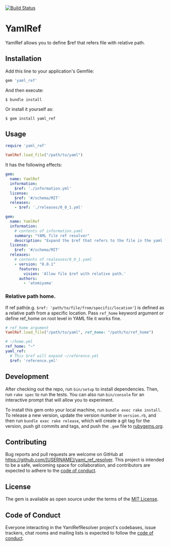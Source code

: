 [![Build Status](https://travis-ci.org/atomiyama/yaml_ref.svg?branch=master)](https://travis-ci.org/atomiyama/yaml_ref)

# YamlRef

YamlRef allows you to define $ref that refers file with relative path.

## Installation

Add this line to your application's Gemfile:

```ruby
gem 'yaml_ref'
```

And then execute:

    $ bundle install

Or install it yourself as:

    $ gem install yaml_ref

## Usage

```ruby
require 'yaml_ref'

YamlRef.load_file("/path/to/yaml")
```

It has the following effects:

```yaml
gem:
  name: YamlRef
  information:
    $ref: './information.yml'
  license:
    $ref: '#/schema/MIT'
  releases:
    - $ref: './releases/0_0_1.yml'
```

```yaml
gem:
  name: YamlRef
  information:
    # contents of information.yaml
    summary: "YAML file ref resolver"
    description: "Expand the $ref that refers to the file in the yaml file."
  license:
    $ref: '#/schema/MIT'
  releases:
    # contents of realeases/0_0_1.yaml
    - version: "0.0.1"
      features:
        vision: 'Allow file $ref with relative path.'
      authors:
        - 'atomiyama'

```

### Relative path home.
If ref path(e.g. `$ref: 'path/to/file/from/specific/location'`) is defined as a relative path from a specific location.
Pass `ref_home` keyword argument or define ref_home on root level in YAML file it works fine.

```ruby
# ref_home argument
YamlRef.load_file("/path/to/yaml", ref_home: "/path/to/ref_home")
```

```yaml
# ~/home.yml
ref_home: "~"
yaml_ref:
  # This $ref will expand ~/reference.yml
  $ref: 'reference.yml'
```

## Development

After checking out the repo, run `bin/setup` to install dependencies. Then, run `rake spec` to run the tests. You can also run `bin/console` for an interactive prompt that will allow you to experiment.

To install this gem onto your local machine, run `bundle exec rake install`. To release a new version, update the version number in `version.rb`, and then run `bundle exec rake release`, which will create a git tag for the version, push git commits and tags, and push the `.gem` file to [rubygems.org](https://rubygems.org).

## Contributing

Bug reports and pull requests are welcome on GitHub at https://github.com/[USERNAME]/yaml_ref_resolver. This project is intended to be a safe, welcoming space for collaboration, and contributors are expected to adhere to the [code of conduct](https://github.com/[USERNAME]/yaml_ref_resolver/blob/master/CODE_OF_CONDUCT.md).


## License

The gem is available as open source under the terms of the [MIT License](https://opensource.org/licenses/MIT).

## Code of Conduct

Everyone interacting in the YamlRefResolver project's codebases, issue trackers, chat rooms and mailing lists is expected to follow the [code of conduct](https://github.com/[USERNAME]/yaml_ref_resolver/blob/master/CODE_OF_CONDUCT.md).
